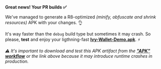 **Great news! Your PR builds ✅**

We've managed to generate a R8-optimized 
_(minify, obfuscate and shrink resources)_ APK with your changes. 👌

It's way faster than the `debug` build type but sometimes it may crash. So please, **test** and enjoy your ligthning-fast **[Ivy-Wallet-Demo.apk]()**. ⚡

_⚠️ It's important to download and test this APK artifact from the **["APK" workflow]()** or the link above because it may introduce runtime crashes in production._

